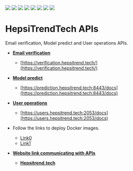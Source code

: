![](https://img.shields.io/badge/Python-FFD43B?style=for-the-badge&logo=python&logoColor=blue) ![](https://img.shields.io/badge/TensorFlow-FF6F00?style=for-the-badge&logo=TensorFlow&logoColor=white) ![](https://img.shields.io/badge/Colab-F9AB00?style=for-the-badge&logo=googlecolab&color=525252) ![](https://img.shields.io/badge/Spotify-Annoy-1ED760?&style=for-the-badge&logo=spotify&logoColor=white) ![](https://img.shields.io/badge/Flask-000000?style=for-the-badge&logo=flask&logoColor=white) ![](https://img.shields.io/badge/fastapi-109989?style=for-the-badge&logo=FASTAPI&logoColor=white) ![](https://img.shields.io/badge/PostgreSQL-316192?style=for-the-badge&logo=postgresql&logoColor=white) ![](https://img.shields.io/badge/Docker-2CA5E0?style=for-the-badge&logo=docker&logoColor=white)

# HepsiTrendTech APIs 

Email verification, Model predict and User operations APIs. 


* [**Email verification**](/mailVerification/)

    - [https://verification.hepsitrend.tech/](https://verification.hepsitrend.tech/)


* [**Model predict**](/predictAPI/)

    - [https://prediction.hepsitrend.tech:8443/docs](https://prediction.hepsitrend.tech:8443/docs)


* [**User operations**](/users/)

    - [https://users.hepsitrend.tech:2053/docs](https://users.hepsitrend.tech:2053/docs)


* Follow the links to deploy Docker images.
    
    - [Link0](https://docs.docker.com/engine/swarm/stack-deploy/)
    - [Link1](https://www.linuxtechi.com/how-to-deploy-docker-swarm-on-ubuntu/?utm_content=cmp-true)


* [**Website link communicating with APIs**](https://github.com/AhmetFurkanDEMIR/HepsiTrendTech)

    - [**Hepsitrend.tech**](https://hepsitrend.tech/)
